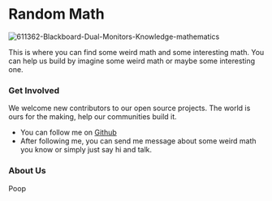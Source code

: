 # Random Math

![611362-Blackboard-Dual-Monitors-Knowledge-mathematics](https://github.com/CookWang1906/Random_Meth/assets/148769157/d6a64d52-440b-481f-900a-bc2c5a42aeca)

This is where you can find some weird math and some interesting math. You can help us build by imagine some weird math or maybe some interesting one.

### Get Involved

We welcome new contributors to our open source projects. The world is ours for the making, help our communities build it.

* You can follow me on [Github](https://github.com/CookWang1906)
* After following me, you can send me message about some weird math you know or simply just say hi and talk.

### About Us

Poop
